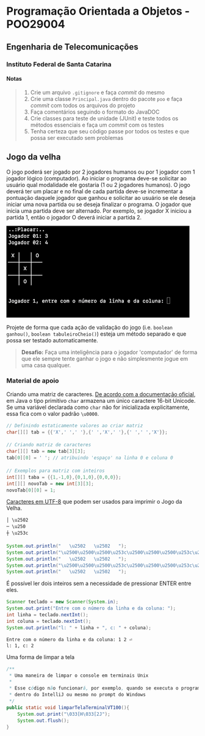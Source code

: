 # Programação Orientada a Objetos - POO29004

## Engenharia de Telecomunicações

### Instituto Federal de Santa Catarina



#### Notas

> 1. Crie um arquivo `.gitignore` e faça *commit* do mesmo
> 1. Crie uma classe `Principal.java` dentro do pacote `poo` e faça *commit* com todos os arquivos do projeto
> 1. Faça comentários seguindo o formato do JavaDOC
> 1. Crie classes para teste de unidade (JUnit) e teste todos os métodos essenciais e faça um *commit* com os testes 
> 1. Tenha certeza que seu código passe por todos os testes e que possa ser executado sem problemas



## Jogo da velha



O jogo poderá ser jogado por 2 jogadores humanos ou por 1 jogador com 1 jogador lógico (computador). Ao iniciar o programa deve-se solicitar ao usuário qual modalidade ele gostaria (1 ou 2 jogadores humanos). O jogo deverá ter um placar e no final de cada partida deve-se incrementar a pontuação daquele jogador que ganhou e solicitar ao usuário se ele deseja iniciar uma nova partida ou se deseja finalizar o programa. O jogador que inicia uma partida deve ser alternado. Por exemplo, se jogador X iniciou a partida 1, então o jogador O deverá iniciar a partida 2.

![jogo da velha](jogo-da-velha.gif)



Projete de forma que cada ação de validação do jogo (i.e. `boolean ganhou()`, `boolean tabuleiroCheio()`) esteja um método separado e que possa ser testado automaticamente.



> **Desafio:** Faça uma inteligência para o jogador 'computador' de forma que ele sempre tente ganhar o jogo e não simplesmente jogue em uma casa qualquer.



### Material de apoio

Criando uma matriz de caracteres. [De acordo com a documentação oficial](https://docs.oracle.com/javase/tutorial/java/nutsandbolts/datatypes.html), em Java o tipo primitivo `char` armazena um único caractere 16-bit Unicode.  Se uma variável declarada como `char` não for inicializada explicitamente, essa fica com o valor padrão `\u0000`.

```java
// Definindo estaticamente valores ao criar matriz
char[][] tab = {{'X',' ',' '},{' ','X',' '},{' ',' ','X'}};

// Criando matriz de caracteres 
char[][] tab = new tab[3][3];
tab[0][0] = ' '; // atribuindo 'espaço' na linha 0 e coluna 0

// Exemplos para matriz com inteiros
int[][] taba = {{1,-1,0},{0,1,0},{0,0,0}};
int[][] novoTab = new int[3][3];
novoTab[0][0] = 1;
```



[Caracteres em UTF-8](https://www.utf8-chartable.de/unicode-utf8-table.pl?start=9472&unicodeinhtml=dec) que podem ser usados para imprimir o Jogo da Velha.

```java
│ \u2502 
─ \u250 
┼ \u253c

System.out.println("   \u2502   \u2502   ");
System.out.println("\u2500\u2500\u2500\u253c\u2500\u2500\u2500\u253c\u2500\u2500\u2500");
System.out.println("   \u2502   \u2502   ");
System.out.println("\u2500\u2500\u2500\u253c\u2500\u2500\u2500\u253c\u2500\u2500\u2500");
System.out.println("   \u2502   \u2502   ");

```



É possível ler dois inteiros sem a necessidade de pressionar ENTER entre eles.

```java
Scanner teclado = new Scanner(System.in);
System.out.print("Entre com o número da linha e da coluna: ");
int linha = teclado.nextInt();
int coluna = teclado.nextInt();
System.out.println("l: " + linha + ", c: " + coluna);
```

```shell
Entre com o número da linha e da coluna: 1 2 ⏎
l: 1, c: 2
```



Uma forma de limpar a tela

```java
/**
 * Uma maneira de limpar o console em terminais Unix
 *
 * Esse código não funcionará, por exemplo, quando se executa o programa
 * dentro do IntelliJ ou mesmo no prompt do Windows
 */
public static void limparTelaTerminalVT100(){
	System.out.print("\033[H\033[2J");
	System.out.flush();
}
```

